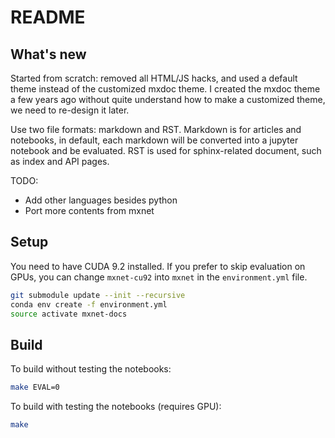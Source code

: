 # README

## What's new

Started from scratch: removed all HTML/JS hacks, and used a default theme
instead of the customized mxdoc theme. I created the mxdoc theme a few years
ago without quite understand how to make a customized theme, we need to
re-design it later.

Use two file formats: markdown and RST. Markdown is for articles and notebooks,
in default, each markdown will be converted into a jupyter notebook and be
evaluated. RST is used for sphinx-related document, such as index and API pages.

TODO:

- Add other languages besides python
- Port more contents from mxnet

## Setup

You need to have CUDA 9.2 installed. If you prefer to skip evaluation on GPUs, you can change `mxnet-cu92` into `mxnet` in the `environment.yml` file. 

```bash
git submodule update --init --recursive
conda env create -f environment.yml
source activate mxnet-docs
```

## Build

To build without testing the notebooks:

```bash
make EVAL=0
```

To build with testing the notebooks (requires GPU):

```bash
make
```
